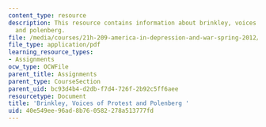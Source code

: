 ```yaml
---
content_type: resource
description: This resource contains information about brinkley, voices of protest
  and polenberg.
file: /media/courses/21h-209-america-in-depression-and-war-spring-2012/40e549ee96ad8b760582278a513777fd_MIT21H_209S12_brinkley.pdf
file_type: application/pdf
learning_resource_types:
- Assignments
ocw_type: OCWFile
parent_title: Assignments
parent_type: CourseSection
parent_uid: bc93d4b4-d2db-f7d4-726f-2b92c5ff6aee
resourcetype: Document
title: 'Brinkley, Voices of Protest and Polenberg '
uid: 40e549ee-96ad-8b76-0582-278a513777fd
---
```

